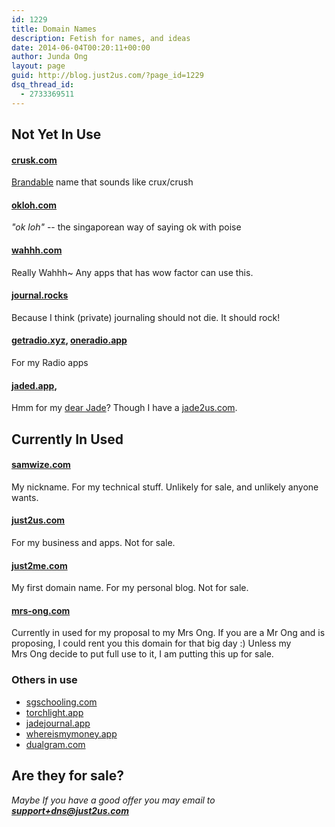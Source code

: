 ```yaml
---
id: 1229
title: Domain Names
description: Fetish for names, and ideas
date: 2014-06-04T00:20:11+00:00
author: Junda Ong
layout: page
guid: http://blog.just2us.com/?page_id=1229
dsq_thread_id:
  - 2733369511
---
```


## Not Yet In Use

#### [crusk.com](http://crusk.com)

[Brandable](http://www.brandbucket.com/crusk/) name that sounds like crux/crush

#### [okloh.com](http://okloh.com)

_"ok loh"_ -- the singaporean way of saying ok with poise

#### [wahhh.com](http://wahhh.com)

Really Wahhh~ Any apps that has wow factor can use this.

#### [journal.rocks](http://journal.rocks)

Because I think (private) journaling should not die. It should rock!

#### [getradio.xyz](http://getradio.xyz), [oneradio.app](http://oneradio.app)

For my Radio apps

#### [jaded.app](http://jaded.app),

Hmm for my [dear Jade](https://just2me.com/2020/01/09/baby-jade-is-born/)? Though I have a [jade2us.com](http://jade2us.com).

## Currently In Used

#### [samwize.com](https://samwize.com)

My nickname. For my technical stuff. Unlikely for sale, and unlikely anyone wants.

#### [just2us.com](https://just2us.com)

For my business and apps. Not for sale.

#### [just2me.com](https://just2me.com)

My first domain name. For my personal blog. Not for sale.

#### [mrs-ong.com](https://mrs-ong.com)

Currently in used for my proposal to my Mrs Ong. If you are a Mr Ong and is proposing, I could rent you this domain for that big day :) Unless my Mrs Ong decide to put full use to it, I am putting this up for sale.

### Others in use

- [sgschooling.com](http://sgschooling.com)
- [torchlight.app](http://torchlight.app)
- [jadejournal.app](http://jadejournal.app)
- [whereismymoney.app](http://whereismymoney.app)
- [dualgram.com](http://dualgram.com)

## Are they for sale?

_Maybe_
_If you have a good offer_
_you may email to **support+dns@just2us.com**_

